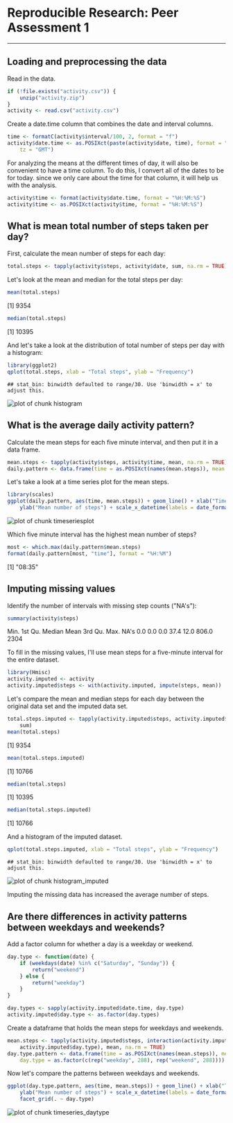 # Reproducible Research: Peer Assessment 1

---




## Loading and preprocessing the data

Read in the data.

```r
if (!file.exists("activity.csv")) {
    unzip("activity.zip")
}
activity <- read.csv("activity.csv")
```


Create a date.time column that combines the date and interval columns.

```r
time <- formatC(activity$interval/100, 2, format = "f")
activity$date.time <- as.POSIXct(paste(activity$date, time), format = "%Y-%m-%d %H.%M", 
    tz = "GMT")
```


For analyzing the means at the different times of day, it will also be convenient to have a time column. To do this, I convert all of the dates to be for today. since we only care about the time for that column, it will help us with the analysis.

```r
activity$time <- format(activity$date.time, format = "%H:%M:%S")
activity$time <- as.POSIXct(activity$time, format = "%H:%M:%S")
```


## What is mean total number of steps taken per day?

First, calculate the mean number of steps for each day:

```r
total.steps <- tapply(activity$steps, activity$date, sum, na.rm = TRUE)
```


Let's look at the mean and median for the total steps per day:

```r
mean(total.steps)
```

[1] 9354

```r
median(total.steps)
```

[1] 10395


And let's take a look at the distribution of total number of steps per day with a histogram:

```r
library(ggplot2)
qplot(total.steps, xlab = "Total steps", ylab = "Frequency")
```

```
## stat_bin: binwidth defaulted to range/30. Use 'binwidth = x' to adjust this.
```

![plot of chunk histogram](figure/histogram.png) 



## What is the average daily activity pattern?

Calculate the mean steps for each five minute interval, and then put it in a data frame.

```r
mean.steps <- tapply(activity$steps, activity$time, mean, na.rm = TRUE)
daily.pattern <- data.frame(time = as.POSIXct(names(mean.steps)), mean.steps = mean.steps)
```


Let's take a look at a time series plot for the mean steps.

```r
library(scales)
ggplot(daily.pattern, aes(time, mean.steps)) + geom_line() + xlab("Time of day") + 
    ylab("Mean number of steps") + scale_x_datetime(labels = date_format(format = "%H:%M"))
```

![plot of chunk timeseriesplot](figure/timeseriesplot.png) 


Which five minute interval has the highest mean number of steps?

```r
most <- which.max(daily.pattern$mean.steps)
format(daily.pattern[most, "time"], format = "%H:%M")
```

[1] "08:35"



## Imputing missing values
Identify the number of intervals with missing step counts ("NA's"):

```r
summary(activity$steps)
```

   Min. 1st Qu.  Median    Mean 3rd Qu.    Max.    NA's 
    0.0     0.0     0.0    37.4    12.0   806.0    2304 


To fill in the missing values, I'll use mean steps for a five-minute interval for the entire dataset.

```r
library(Hmisc)
activity.imputed <- activity
activity.imputed$steps <- with(activity.imputed, impute(steps, mean))
```


Let's compare the mean and median steps for each day between the original data set and the imputed data set.

```r
total.steps.imputed <- tapply(activity.imputed$steps, activity.imputed$date, 
    sum)
mean(total.steps)
```

[1] 9354

```r
mean(total.steps.imputed)
```

[1] 10766

```r
median(total.steps)
```

[1] 10395

```r
median(total.steps.imputed)
```

[1] 10766


And a histogram of the imputed dataset.

```r
qplot(total.steps.imputed, xlab = "Total steps", ylab = "Frequency")
```

```
## stat_bin: binwidth defaulted to range/30. Use 'binwidth = x' to adjust this.
```

![plot of chunk histogram_imputed](figure/histogram_imputed.png) 


Imputing the missing data has increased the average number of steps. 

## Are there differences in activity patterns between weekdays and weekends?

Add a factor column for whether a day is a weekday or weekend.

```r
day.type <- function(date) {
    if (weekdays(date) %in% c("Saturday", "Sunday")) {
        return("weekend")
    } else {
        return("weekday")
    }
}

day.types <- sapply(activity.imputed$date.time, day.type)
activity.imputed$day.type <- as.factor(day.types)
```


Create a dataframe that holds the mean steps for weekdays and weekends.

```r
mean.steps <- tapply(activity.imputed$steps, interaction(activity.imputed$time, 
    activity.imputed$day.type), mean, na.rm = TRUE)
day.type.pattern <- data.frame(time = as.POSIXct(names(mean.steps)), mean.steps = mean.steps, 
    day.type = as.factor(c(rep("weekday", 288), rep("weekend", 288))))
```


Now let's compare the patterns between weekdays and weekends.

```r
ggplot(day.type.pattern, aes(time, mean.steps)) + geom_line() + xlab("Time of day") + 
    ylab("Mean number of steps") + scale_x_datetime(labels = date_format(format = "%H:%M")) + 
    facet_grid(. ~ day.type)
```

![plot of chunk timeseries_daytype](figure/timeseries_daytype.png) 

